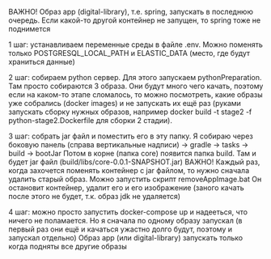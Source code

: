 ВАЖНО! Образ app (digital-library), т.е. spring, запускать в последнюю очередь.
Если какой-то другой контейнер не запущен, то spring тоже не поднимется

1 шаг: устанавливаем переменные среды в файле .env. 
Можно поменять только POSTGRESQL_LOCAL_PATH и ELASTIC_DATA (место, где будут
храниться данные)

2 шаг: собираем python сервер. Для этого запускаем pythonPreparation.
Там просто собираются 3 образа. Они будут много чего качать, поэтому если на каком-то
этапе сломалось, то можно посмотреть, какие образы уже собрались (docker images)
и не запускать их ещё раз (руками запускать сборку нужных образов, например
docker build -t stage2 -f python-stage2.Dockerfile для сборки 2 стадии).

3 шаг: собрать jar файл и поместить его в эту папку. Я собираю через боковую 
панель (справа вертикальные надписи) -> gradle -> tasks -> build -> bootJar
Потом в корне (папка core) появится папка build. Там и будет jar файл 
(build/libs/core-0.0.1-SNAPSHOT.jar)
ВАЖНО! Каждый раз, когда захочется поменять контейнер с jar файлом, то нужно
сначала удалить старый образ. Можно запустить скрипт removeAppImage.bat
Он остановит контейнер, удалит его и его изображение (заного качать после
этого не будет, т.к. образ jdk не удаляется)

4 шаг: можно просто запустить docker-compose up и надееться, что ничего не 
поламается. Но я сначала по одному образу запускал (в первый раз они ещё и качаться
ужастно долго будут, поэтому и запускал отдельно)
Образ app (или digital-library) запускать только когда подняты все другие образы

